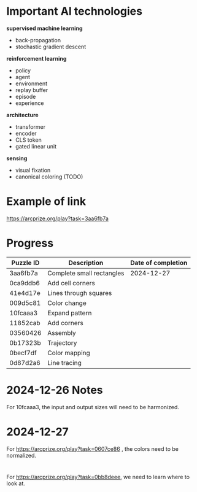 
# Important AI technologies

**supervised machine learning**
- back-propagation
- stochastic gradient descent

**reinforcement learning**
- policy
- agent
- environment
- replay buffer
- episode
- experience

**architecture**
- transformer
- encoder
- CLS token
- gated linear unit

**sensing**
- visual fixation
- canonical coloring (TODO)


# Example of link

https://arcprize.org/play?task=3aa6fb7a

# Progress

| **Puzzle ID** | **Description** | **Date of completion** |
|---------------|-----------------|------------------------|
| 3aa6fb7a      | Complete small rectangles  | 2024-12-27 |
| 0ca9ddb6      | Add cell corners |  |
| 41e4d17e      | Lines through squares |  |  
| 009d5c81      | Color change | |
| 10fcaaa3      | Expand pattern | |
| 11852cab      | Add corners    | |
| 03560426      | Assembly | |
| 0b17323b      | Trajectory | |
| 0becf7df      | Color mapping | |
| 0d87d2a6      | Line tracing | |

# 2024-12-26 Notes

For 10fcaaa3, the input and output sizes will need to be harmonized.

# 2024-12-27

For https://arcprize.org/play?task=0607ce86 , the colors need to be normalized.

# 

For https://arcprize.org/play?task=0bb8deee, we need to learn where to look at.


